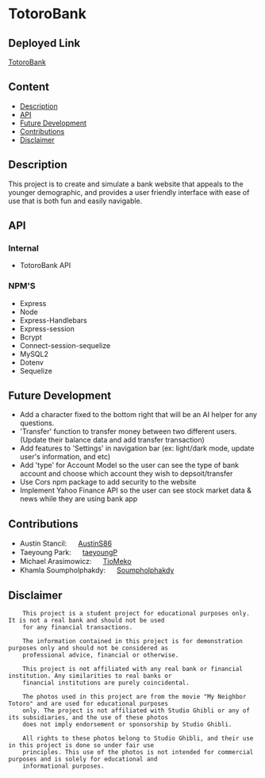# TotoroBank

## Deployed Link

[TotoroBank](https://murmuring-escarpment-43025.herokuapp.com/)

## Content

- [Description](#description)
- [API](#api)
- [Future Development](#future-development)
- [Contributions](#contributions)
- [Disclaimer](#disclaimer)

## Description

This project is to create and simulate a bank website that appeals to the younger demographic, and provides a user friendly interface with ease of use that is both fun and easily navigable.

## API

### Internal

- TotoroBank API

### NPM'S

- Express
- Node
- Express-Handlebars
- Express-session
- Bcrypt
- Connect-session-sequelize
- MySQL2
- Dotenv
- Sequelize

## Future Development

- Add a character fixed to the bottom right that will be an AI helper for any questions.
- 'Transfer' function to transfer money between two different users. (Update their balance data and add transfer transaction)
- Add features to 'Settings' in navigation bar (ex: light/dark mode, update user's information, and etc)
- Add 'type' for Account Model so the user can see the type of bank account and choose which account they wish to depsoit/transfer
- Use Cors npm package to add security to the website
- Implement Yahoo Finance API so the user can see stock market data & news while they are using bank app


## Contributions

- Austin Stancil: <img src="https://github.com/favicon.ico" width="15"> [ AustinS86](https://github.com/AustinS86)
- Taeyoung Park: <img src="https://github.com/favicon.ico" width="15"> [ taeyoungP](https://github.com/taeyoungP)
- Michael Arasimowicz: <img src="https://github.com/favicon.ico" width="15"> [ TioMeko](https://github.com/TioMeko)
- Khamla Soumpholphakdy: <img src="https://github.com/favicon.ico" width="15"> [ Soumpholphakdy](https://github.com/Soumpholphakdy)

## Disclaimer

    	This project is a student project for educational purposes only. It is not a real bank and should not be used
    	for any financial transactions.

    	The information contained in this project is for demonstration purposes only and should not be considered as
    	professional advice, financial or otherwise.

    	This project is not affiliated with any real bank or financial institution. Any similarities to real banks or
    	financial institutions are purely coincidental.

    	The photos used in this project are from the movie "My Neighbor Totoro" and are used for educational purposes
    	only. The project is not affiliated with Studio Ghibli or any of its subsidiaries, and the use of these photos
    	does not imply endorsement or sponsorship by Studio Ghibli.

    	All rights to these photos belong to Studio Ghibli, and their use in this project is done so under fair use
    	principles. This use of the photos is not intended for commercial purposes and is solely for educational and
    	informational purposes.
